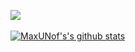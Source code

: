 ![](https://img.shields.io/badge/i%20am-useless-critical?style=for-the-badge)
<br><br>
[![MaxUNof's's github stats](https://github-readme-stats.vercel.app/api?username=MaxUNof)](https://github.com/anuraghazra/github-readme-stats)
